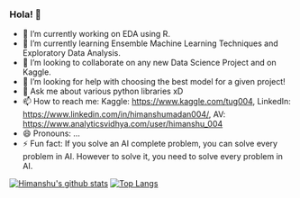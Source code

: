 ### Hola! 👋


- 🔭 I’m currently working on EDA using R.
- 🌱 I’m currently learning Ensemble Machine Learning Techniques and Exploratory Data Analysis.
- 👯 I’m looking to collaborate on any new Data Science Project and on Kaggle.
- 🤔 I’m looking for help with choosing the best model for a given project!
- 💬 Ask me about various python libraries xD
- 📫 How to reach me: Kaggle: https://www.kaggle.com/tug004, LinkedIn: https://www.linkedin.com/in/himanshumadan004/, AV: https://www.analyticsvidhya.com/user/himanshu_004
- 😄 Pronouns: ...
- ⚡ Fun fact: If you solve an AI complete problem, you can solve every problem in AI.
However to solve it, you need to solve every problem in AI.

[![Himanshu's github stats](https://github-readme-stats.vercel.app/api?username=himanshu004&show_icons=true&hide=stars&count_private=true&line_height=21&theme=tokyonight&include_all_commits=true)](https://github.com/anuraghazra/github-readme-stats)
[![Top Langs](https://github-readme-stats.vercel.app/api/top-langs/?username=himanshu004&show_icons=true&theme=tokyonight)](https://github.com/anuraghazra/github-readme-stats)
